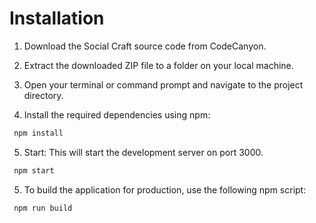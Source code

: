 # Installation

1. Download the Social Craft source code from CodeCanyon.

2. Extract the downloaded ZIP file to a folder on your local machine.

3. Open your terminal or command prompt and navigate to the project directory.

4. Install the required dependencies using npm:

```bash
 npm install
```

5. Start: This will start the development server on port 3000.
```bash
 npm start
```

5. To build the application for production, use the following npm script:

```bash
 npm run build
```


